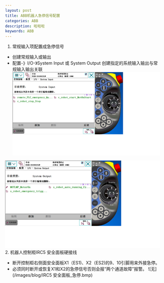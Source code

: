 ```yaml
---
layout: post
title: ABB机器人急停信号配置
categories: ABB
description: 啦啦啦
keywords: ABB
---
```

1. 常规输入项配置成急停信号
  - 创建常规输入或输出
  - 配置-》I/O-》System Input 或 System Output 创建指定的系统输入输出与常规输入输出关联
  ![无](/images/blog/ABB_System_Input配置.bmp)
  
  ![无](/images/blog/ABB_System_Output配置.bmp)
2. 机器人控制柜IRC5 安全面板硬接线
  - 断开控制柜右侧面安全面板X1（ES1)、X2（ES2)的9、10引脚用来外接急停。
  - 必须同时断开或恢复X1和X2的急停信号否则会报“两个通道故障”报警。
  ![无](/images/blog/IRC5 安全面板_急停.bmp)
